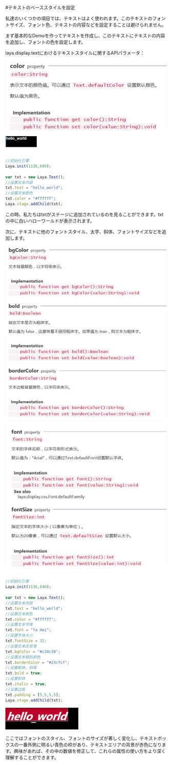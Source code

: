 #テキストのベーススタイルを設定

私達のいくつかの項目では、テキストはよく使われます。このテキストのフォントサイズ、フォント色、テキストの内容などを設定することは避けられません。

まず基本的なDemoを作ってテキストを作成し、このテキストにテキストの内容を追加し、フォントの色を設定します。

laya.display.textにおけるテキストスタイルに関するAPIパラメータ：

![1](img/1.png)<br/>

![2](img/2.png)<br/>


```typescript

//初始化引擎
Laya.init(1136,640);

var txt = new Laya.Text();
//设置文本内容
txt.text = "hello_world";
//设置文本颜色
txt.color = "#ffffff";
Laya.stage.addChild(txt);
```


この時、私たちはtxtがステージに追加されているのを見ることができます。txtの中に白いハローワールドが表示されます。

次に、テキストに他のフォントスタイル、太字、斜体、フォントサイズなどを追加します。

![3](img/3.png)<br/>

![4](img/4.png)<br/>


```typescript

//初始化引擎
Laya.init(1136,640);

var txt = new Laya.Text();
//设置文本内容
txt.text = "hello_world";
//设置文本颜色
txt.color = "#ffffff";
//设置文本字体
txt.font = "Ya Hei";
//设置字体大小
txt.fontSize = 32;
//设置文本区背景
txt.bgColor = "#c30c30";
//设置文本框的颜色
txt.borderColor = "#23cfcf";
//设置粗体、斜体
txt.bold = true;
//设置斜体
txt.italic = true;
//设置边距
txt.padding = [5,5,5,5];  
Laya.stage.addChild(txt);
```


![5](img/5.png)<br/>

ここではフォントのスタイル、フォントのサイズが著しく変化し、テキストボックスの一番外側に明るい青色の枠があり、テキストエリアの背景が赤色になります。興味があれば、その中の数値を修正して、これらの属性の使い方をより深く理解することができます。